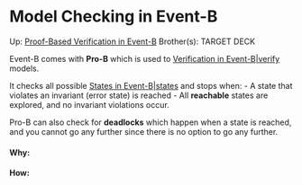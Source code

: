 # Model Checking in Event-B

Up: [Proof-Based Verification in Event-B](proof-based_verification_in_event-b)
Brother(s):
TARGET DECK

Event-B comes with **Pro-B** which is used to [Verification in Event-B|verify](verification_in_event-b|verify) models.

It checks all possible [States in Event-B|states](states_in_event-b|states) and stops when:
	- A state that violates an invariant (error state) is reached
	- All **reachable** states are explored, and no invariant violations occur.

Pro-B can also check for **deadlocks** which happen when a state is reached, and you cannot go any further since there is no option to go any further.



































#### Why:
#### How:









